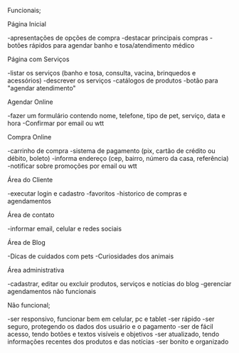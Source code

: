 Funcionais;

Página Inicial

-apresentações de opções de compra
-destacar principais compras 
-botões rápidos para agendar banho e tosa/atendimento médico

Página com Serviços

-listar os serviços (banho e tosa, consulta, vacina, brinquedos e acessórios)
-descrever os serviços 
-catálogos de produtos
-botão para "agendar atendimento"

Agendar Online

-fazer um formulário contendo nome, telefone, tipo de pet, serviço, data e hora
-Confirmar por email ou wtt

Compra Online

-carrinho de compra
-sistema de pagamento (pix, cartão de crédito ou débito, boleto)
-informa endereço (cep, bairro, número da casa, referência)
-notificar sobre promoções por email ou wtt

Área do Cliente

-executar login e cadastro
-favoritos
-historico de compras e agendamentos

Área de contato

-informar email, celular e redes sociais

Área de Blog

-Dicas de cuidados com pets 
-Curiosidades dos animais 

Área administrativa

-cadastrar, editar ou excluir produtos, serviços e notícias do blog
-gerenciar agendamentos
não funcionais

Não funcional;

-ser responsivo, funcionar bem em celular, pc e tablet 
-ser rápido
-ser seguro, protegendo os dados dos usuário e o pagamento
-ser de fácil acesso, tendo botões e textos visíveis e objetivos
-ser atualizado, tendo informações recentes dos produtos e das notícias
-ser bonito e organizado